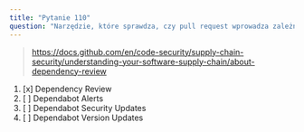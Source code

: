 ```yaml
---
title: "Pytanie 110"
question: "Narzędzie, które sprawdza, czy pull request wprowadza zależności z lukami bezpieczeństwa, nazywa się:"
---
```



> https://docs.github.com/en/code-security/supply-chain-security/understanding-your-software-supply-chain/about-dependency-review
1. [x] Dependency Review
1. [ ] Dependabot Alerts
1. [ ] Dependabot Security Updates
1. [ ] Dependabot Version Updates


